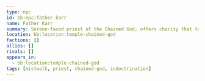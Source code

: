 ```yaml
---
type: npc
id: bb:npc:father-karr
name: Father Karr
summary: Serene-faced priest of the Chained God; offers charity that tastes like shackles.
location: bb:location:temple-chained-god
factions: []
allies: []
rivals: []
appears_in:
  - bb:location:temple-chained-god
tags: [mistwalk, priest, chained-god, indoctrination]
---
```

